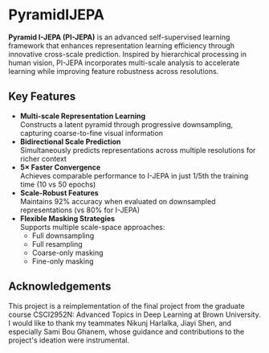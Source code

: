 # PyramidIJEPA

**Pyramid I-JEPA (PI-JEPA)** is an advanced self-supervised learning framework that enhances representation learning efficiency through innovative cross-scale prediction. Inspired by hierarchical processing in human vision, PI-JEPA incorporates multi-scale analysis to accelerate learning while improving feature robustness across resolutions.

## Key Features

- **Multi-scale Representation Learning**  
  Constructs a latent pyramid through progressive downsampling, capturing coarse-to-fine visual information
- **Bidirectional Scale Prediction**  
  Simultaneously predicts representations across multiple resolutions for richer context
- **5× Faster Convergence**  
  Achieves comparable performance to I-JEPA in just 1/5th the training time (10 vs 50 epochs)
- **Scale-Robust Features**  
  Maintains 92% accuracy when evaluated on downsampled representations (vs 80% for I-JEPA)
- **Flexible Masking Strategies**  
  Supports multiple scale-space approaches:
  - Full downsampling
  - Full resampling
  - Coarse-only masking
  - Fine-only masking

## Acknowledgements
This project is a reimplementation of the final project from the graduate course CSCI2952N: Advanced Topics in Deep Learning at Brown University. I would like to thank my teammates Nikunj Harlalka, Jiayi Shen, and especially Sami Bou Ghanem, whose guidance and contributions to the project's ideation were instrumental.
